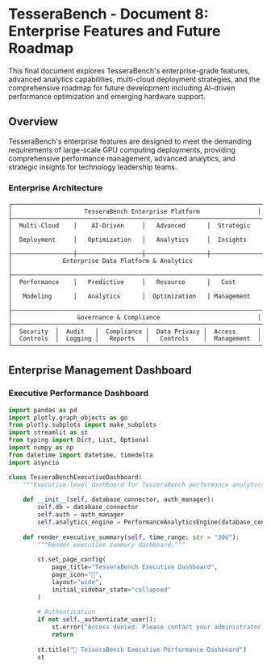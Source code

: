 # TesseraBench - Document 8: Enterprise Features and Future Roadmap

This final document explores TesseraBench's enterprise-grade features, advanced analytics capabilities, multi-cloud deployment strategies, and the comprehensive roadmap for future development including AI-driven performance optimization and emerging hardware support.

## Overview

TesseraBench's enterprise features are designed to meet the demanding requirements of large-scale GPU computing deployments, providing comprehensive performance management, advanced analytics, and strategic insights for technology leadership teams.

### Enterprise Architecture

```
┌─────────────────────────────────────────────────────────────────────┐
│                    TesseraBench Enterprise Platform                │
├─────────────────────────────────────────────────────────────────────┤
│  Multi-Cloud    │    AI-Driven     │   Advanced      │  Strategic   │
│  Deployment     │   Optimization   │   Analytics     │  Insights    │
├─────────────────┼──────────────────┼─────────────────┼──────────────┤
│              Enterprise Data Platform & Analytics                   │
├─────────────────────────────────────────────────────────────────────┤
│  Performance    │   Predictive     │   Resource      │   Cost       │
│   Modeling      │   Analytics      │  Optimization   │ Management   │
├─────────────────────────────────────────────────────────────────────┤
│                  Governance & Compliance                           │
├─────────────────────────────────────────────────────────────────────┤
│  Security  │  Audit   │  Compliance │  Data Privacy │  Access      │
│  Controls  │  Logging │   Reports   │   Controls    │  Management  │
└─────────────────────────────────────────────────────────────────────┘
```

## Enterprise Management Dashboard

### Executive Performance Dashboard

```python
import pandas as pd
import plotly.graph_objects as go
from plotly.subplots import make_subplots
import streamlit as st
from typing import Dict, List, Optional
import numpy as np
from datetime import datetime, timedelta
import asyncio

class TesseraBenchExecutiveDashboard:
    """Executive-level dashboard for TesseraBench performance analytics."""
    
    def __init__(self, database_connector, auth_manager):
        self.db = database_connector
        self.auth = auth_manager
        self.analytics_engine = PerformanceAnalyticsEngine(database_connector)
    
    def render_executive_summary(self, time_range: str = "30d"):
        """Render executive summary dashboard."""
        
        st.set_page_config(
            page_title="TesseraBench Executive Dashboard",
            page_icon="🚀",
            layout="wide",
            initial_sidebar_state="collapsed"
        )
        
        # Authentication
        if not self._authenticate_user():
            st.error("Access denied. Please contact your administrator.")
            return
        
        st.title("🚀 TesseraBench Executive Performance Dashboard")
        st
